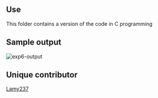 ## Use
This folder contains a version of the code in C programming

## Sample output
![exp6-output](https://i.ibb.co/ypnB55W/exp6-output.png)

## Unique contributor
[Lamy237](https://github.com/Lamy237)
